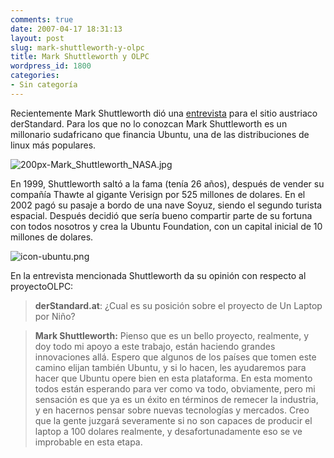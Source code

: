 ```yaml
---
comments: true
date: 2007-04-17 18:31:13
layout: post
slug: mark-shuttleworth-y-olpc
title: Mark Shuttleworth y OLPC
wordpress_id: 1800
categories:
- Sin categoría
---
```


Recientemente Mark Shuttleworth dió una [entrevista](http://replay.web.archive.org/20071027095304/http://derstandard.at/?url=/?id=2845484) para el sitio austriaco derStandard. Para los que no lo conozcan Mark Shuttleworth es un millonario sudafricano que financia Ubuntu, una de las distribuciones de linux más populares.


![200px-Mark_Shuttleworth_NASA.jpg](http://replay.web.archive.org/20071027095304im_/http://www.lnds.net/images/200px-Mark_Shuttleworth_NASA.jpg)


En 1999, Shuttleworth saltó a la fama (tenía 26 años), después de vender su compañía Thawte al gigante Verisign por 525 millones de dolares. En el 2002 pagó su pasaje a bordo de una nave Soyuz, siendo el segundo turista espacial. Después decidió que sería bueno compartir parte de su fortuna con todos nosotros y crea la Ubuntu Foundation, con un capital inicial de 10 millones de dolares.


![icon-ubuntu.png](http://replay.web.archive.org/20071027095304im_/http://www.lnds.net/icon-ubuntu.png)


En la entrevista mencionada Shuttleworth da su opinión con respecto al proyectoOLPC:


> **derStandard.at**: ¿Cual es su posición sobre el proyecto de Un Laptop por Niño?




> **Mark Shuttleworth:** Pienso que es un bello proyecto, realmente, y doy todo mi apoyo a este trabajo, están haciendo grandes innovaciones allá. Espero que algunos de los países que tomen este camino elijan también Ubuntu, y si lo hacen, les ayudaremos para hacer que Ubuntu opere bien en esta plataforma. En esta momento todos están esperando para ver como va todo, obviamente, pero mi sensación es que ya es un éxito en términos de remecer la industria, y en hacernos pensar sobre nuevas tecnologías y mercados. Creo que la gente juzgará severamente si no son capaces de producir el laptop a 100 dolares realmente, y desafortunadamente eso se ve improbable en esta etapa.



